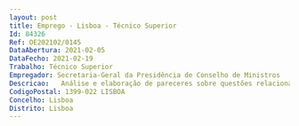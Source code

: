 ```yaml
--- 
layout: post
title: Emprego - Lisboa - Técnico Superior
Id: 84326
Ref: OE202102/0145
DataAbertura: 2021-02-05
DataFecho: 2021-02-19
Trabalho: Técnico Superior
Empregador: Secretaria-Geral da Presidência de Conselho de Ministros
Descricao:   Análise e elaboração de pareceres sobre questões relacionadas com contratação pública e o regime da realização da despesa   Condução de procedimentos de contratação pública para a SGPCM, gabinetes de membros do Governo e demais entidades a quem a SGPCM presta apoio   Participação em júris de procedimentos de aquisição de bens e serviços e empreitadas   Condução de procedimentos centralizados, no âmbito das funções de Unidade Ministerial de Compras, que inclui a) Coordenação do levantamento de necessidades junto das entidades adquirentes b) Preparação, elaboração e instrução de pedidos de parecer e autorização a submeter a diversas entidades no âmbito da contratação de bens e serviços e da realização da despesa c) Elaboração de peças do procedimento, informações e diversas notificações e comunicações no decorrer dos procedimentos de contratação pública.
CodigoPostal: 1399-022 LISBOA
Concelho: Lisboa
Distrito: Lisboa
--- 
```

